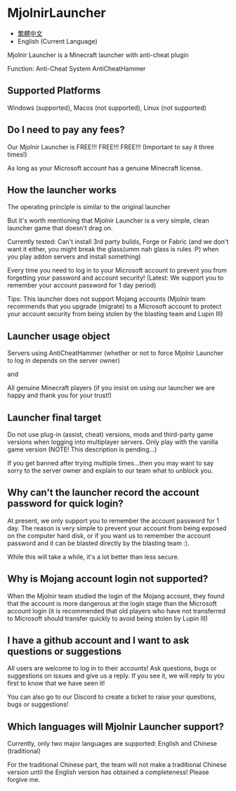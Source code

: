 # MjolnirLauncher

- [繁體中文](https://github.com/Minecraft-Mjolnir/Mjolnir-Launcher/blob/main/README.md)
- English (Current Language)

Mjolnir Launcher is a Minecraft launcher with anti-cheat plugin

Function: Anti-Cheat System AntiCheatHammer

## Supported Platforms

Windows (supported), Macos (not supported), Linux (not supported)

## Do I need to pay any fees?

Our Mjolnir Launcher is FREE!!! FREE!!! FREE!!! (Important to say it three times!)

As long as your Microsoft account has a genuine Minecraft license.

## How the launcher works

The operating principle is similar to the original launcher

But it's worth mentioning that Mjolnir Launcher is a very simple, clean launcher game that doesn't drag on.

Currently tested: Can't install 3rd party builds, Forge or Fabric (and we don't want it either, you might break the glass(umm nah glass is rules :P) when you play addon servers and install something)

Every time you need to log in to your Microsoft account to prevent you from forgetting your password and account security! (Latest: We support you to remember your account password for 1 day period)

Tips: This launcher does not support Mojang accounts (Mjolnir team recommends that you upgrade (migrate) to a Microsoft account to protect your account security from being stolen by the blasting team and Lupin III)

## Launcher usage object

Servers using AntiCheatHammer (whether or not to force Mjolnir Launcher to log in depends on the server owner)

and

All genuine Minecraft players (if you insist on using our launcher we are happy and thank you for your trust!)

## Launcher final target

Do not use plug-in (assist, cheat) versions, mods and third-party game versions when logging into multiplayer servers. Only play with the vanilla game version (NOTE! This description is pending...)

If you get banned after trying multiple times...then you may want to say sorry to the server owner and explain to our team what to unblock you.

## Why can't the launcher record the account password for quick login?

At present, we only support you to remember the account password for 1 day. The reason is very simple to prevent your account from being exposed on the computer hard disk, or if you want us to remember the account password and it can be blasted directly by the blasting team :).

While this will take a while, it's a lot better than less secure.

## Why is Mojang account login not supported?

When the Mjolnir team studied the login of the Mojang account, they found that the account is more dangerous at the login stage than the Microsoft account login (it is recommended that old players who have not transferred to Microsoft should transfer quickly to avoid being stolen by Lupin III)

## I have a github account and I want to ask questions or suggestions

All users are welcome to log in to their accounts! Ask questions, bugs or suggestions on issues and give us a reply. If you see it, we will reply to you first to know that we have seen it!

You can also go to our Discord to create a ticket to raise your questions, bugs or suggestions!

## Which languages will Mjolnir Launcher support?

Currently, only two major languages are supported: English and Chinese (traditional)

For the traditional Chinese part, the team will not make a traditional Chinese version until the English version has obtained a completeness! Please forgive me.
